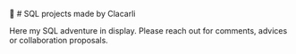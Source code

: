 🔮 # SQL projects made by Clacarli

Here my SQL adventure in display. 
Please reach out for comments, advices or collaboration proposals.
